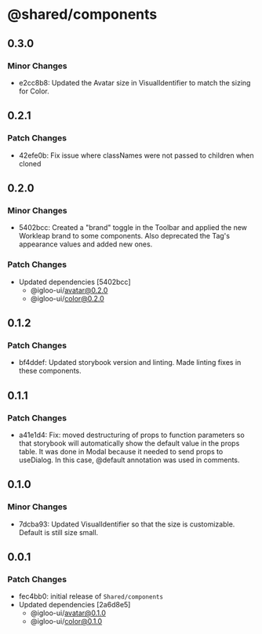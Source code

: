 # @shared/components

## 0.3.0

### Minor Changes

- e2cc8b8: Updated the Avatar size in VisualIdentifier to match the sizing for Color.

## 0.2.1

### Patch Changes

- 42efe0b: Fix issue where classNames were not passed to children when cloned

## 0.2.0

### Minor Changes

- 5402bcc: Created a "brand" toggle in the Toolbar and applied the new Workleap brand to some components. Also deprecated the Tag's appearance values and added new ones.

### Patch Changes

- Updated dependencies [5402bcc]
  - @igloo-ui/avatar@0.2.0
  - @igloo-ui/color@0.2.0

## 0.1.2

### Patch Changes

- bf4ddef: Updated storybook version and linting. Made linting fixes in these components.

## 0.1.1

### Patch Changes

- a41e1d4: Fix: moved destructuring of props to function parameters so that storybook will automatically show the default value in the props table. It was done in Modal because it needed to send props to useDialog. In this case, @default annotation was used in comments.

## 0.1.0

### Minor Changes

- 7dcba93: Updated VisualIdentifier so that the size is customizable. Default is still size small.

## 0.0.1

### Patch Changes

- fec4bb0: initial release of `Shared/components`
- Updated dependencies [2a6d8e5]
  - @igloo-ui/avatar@0.1.0
  - @igloo-ui/color@0.1.0
